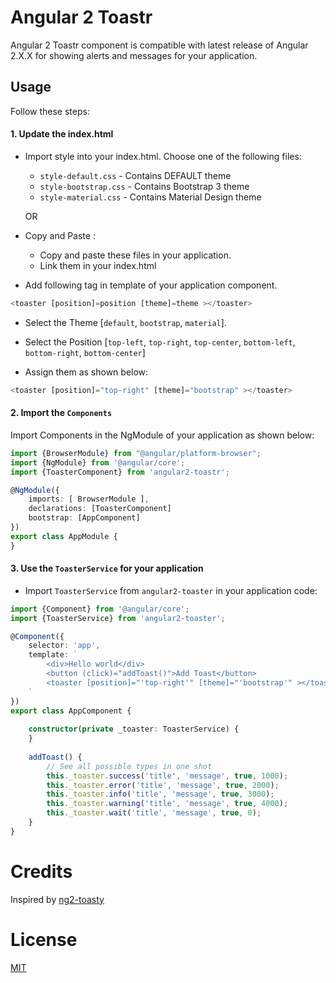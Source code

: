 # Angular 2 Toastr
Angular 2 Toastr component is compatible with latest release of Angular 2.X.X for showing alerts and messages for your application.

## Usage
Follow these steps:

#### 1. Update the index.html

- Import style into your index.html. Choose one of the following files:
  - `style-default.css` - Contains DEFAULT theme
  - `style-bootstrap.css` - Contains Bootstrap 3 theme
  - `style-material.css` - Contains Material Design theme
  
  OR
- Copy and Paste :
  - Copy and paste these files in your application.
  - Link them in your index.html

- Add following tag in template of your application component. 

```ts
<toaster [position]=position [theme]=theme ></toaster>
```

- Select the Theme [`default`, `bootstrap`, `material`].

- Select the Position [`top-left`, `top-right`, `top-center`, `bottom-left`, `bottom-right`, `bottom-center`]

- Assign them as shown below:

```ts
<toaster [position]="top-right" [theme]="bootstrap" ></toaster>
```


#### 2. Import the `Components`
Import Components in the NgModule of your application as shown below:

```ts
import {BrowserModule} from "@angular/platform-browser";
import {NgModule} from '@angular/core';
import {ToasterComponent} from 'angular2-toastr';

@NgModule({
    imports: [ BrowserModule ],
    declarations: [ToasterComponent]
    bootstrap: [AppComponent]
})
export class AppModule {
}
```

#### 3. Use the `ToasterService` for your application
- Import `ToasterService` from `angular2-toaster` in your application code:

```ts
import {Component} from '@angular/core';
import {ToasterService} from 'angular2-toaster';

@Component({
    selector: 'app',
    template: `
        <div>Hello world</div>
        <button (click)="addToast()">Add Toast</button>
        <toaster [position]="'top-right'" [theme]="'bootstrap'" ></toaster>
    `
})
export class AppComponent {
    
    constructor(private _toaster: ToasterService) { 
    }
    
    addToast() {
        // See all possible types in one shot
        this._toaster.success('title', 'message', true, 1000);
        this._toaster.error('title', 'message', true, 2000);
        this._toaster.info('title', 'message', true, 3000);
        this._toaster.warning('title', 'message', true, 4000);
        this._toaster.wait('title', 'message', true, 0);
    }
}
```

# Credits 
Inspired by [ng2-toasty](https://github.com/akserg/ng2-toasty/)

# License
 [MIT](/LICENSE)
